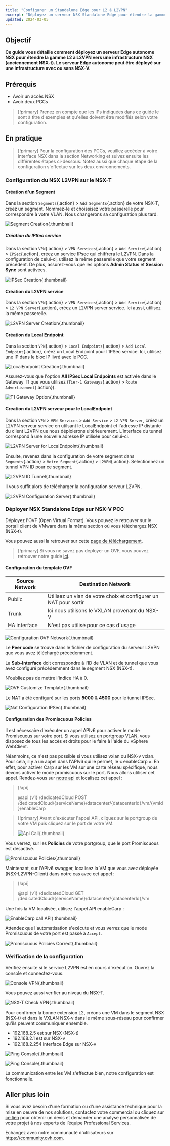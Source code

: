 ```yaml
---
title: "Configurer un Standalone Edge pour L2 à L2VPN"
excerpt: "Déployez un serveur NSX Standalone Edge pour étendre la gamme L2 à L2VPN vers une infrastructure NSX"
updated: 2024-03-05
---
```


## Objectif

**Ce guide vous détaille comment déployez un serveur Edge autonome NSX pour étendre la gamme L2 à L2VPN vers une infrastructure NSX (anciennement NSX-t). Le serveur Edge autonome peut être déployé sur une infrastructure avec ou sans NSX-V.**

## Prérequis

- Avoir un accès NSX
- Avoir deux PCCs

> [!primary]
> Prenez en compte que les IPs indiquées dans ce guide le sont à titre d'exemples et qu'elles doivent être modifiés selon votre configuration.

## En pratique

> [!primary]
> Pour la configuration des PCCs, veuillez accéder à votre interface NSX dans la section Networking et suivez ensuite les différentes étapes ci-dessous. Notez aussi que chaque étape de la configuration s'effectue sur les deux environnements.

### Configuration du NSX L2VPN sur le NSX-T

#### Création d'un Segment

Dans la section `Segments`{.action} >  `Add Segments`{.action} de votre NSX-T, créez un segment. Nommez-le et choissisez votre passerelle pour correspondre à votre VLAN. Nous changerons sa configuration plus tard.

![Segment Creation](images/segment_creation.png){.thumbnail}

##### Création du IPSec service

Dans la section `VPN`{.action} > `VPN Services`{.action} > `Add Service`{.action} > `IPSec`{.action}, créez un service IPsec qui chiffrera le L2VPN. Dans la configuration de celui-ci, utilisez la même passerelle que votre segment précédent. De plus, assurez-vous que les options **Admin Status** et **Session Sync** sont activées.

![IPSec Creation](images/ipsec_service_creation.png){.thumbnail}

#### Création du L2VPN service

Dans la section `VPN`{.action} > `VPN Services`{.action} > `Add Service`{.action} > `L2 VPN Server`{.action}, créez un L2VPN server service. Ici aussi, utilisez la même passerelle.

![L2VPN Server Creation](images/l2vpn_server_service_creation.png){.thumbnail}

#### Création du Local Endpoint

Dans la section `VPN`{.action} > `Local Endpoints`{.action} > `Add Local Endpoint`{.action}, créez un Local Endpoint pour l'IPSec service. Ici, utilisez une IP dans le bloc IP livré avec le PCC.

![LocalEndpoint Creation](images/localendpoint_creation.png){.thumbnail}

Assurez-vous que l'option **All IPSec Local Endpoints** est activée dans le Gateway T1 que vous utilisez (`Tier-1 Gateways`{.action} > `Route Advertisement`{.action}).

![T1 Gateway Option](images/t1_gateway_options.png){.thumbnail}

#### Creation du L2VPN serveur pour le LocalEndpoint

Dans la section `VPN` > `VPN Services` > `Add Service` > `L2 VPN Server`, créez un L2VPN serveur service en utilsant le LocalEndpoint et l'adresse IP distante du client L2VPN que nous déploierons ultérieurement. L'interface du tunnel correspond à une nouvelle adresse IP utilisée pour celui-ci.

![L2VPN Server for LocalEndpoint](images/l2vpn_server_for_localendpoint.png){.thumbnail}

Ensuite, revenez dans la configuration de votre segment dans  `Segments`{.action} > `Votre Segment`{.action} > `L2VPN`{.action}. Selectionnez un tunnel VPN ID pour ce segment.

![L2VPN ID Tunnel](images/l2vpn_configure_id.png){.thumbnail}

Il vous suffit alors de télécharger la configuration serveur L2VPN.

![L2VPN Configuration Server](images/l2vpn_configuration_server.png){.thumbnail}

### Déployer NSX Standalone Edge sur NSX-V PCC

Déployez l'OVF (Open Virtual Format). Vous pouvez le retrouver sur le portail client de VMware dans la même section où vous téléchargez NSX (NSX-t).

Vous pouvez aussi la retrouver sur cette [page de téléchargement](https://customerconnect.vmware.com/downloads/details?downloadGroup=NSXV_6414_EDGE&productId=417).

> [!primary]
> Si vous ne savez pas deployer un OVF, vous pouvez retrouver notre guide [ici](/pages/hosted_private_cloud/hosted_private_cloud_powered_by_vmware/ovf_template).
>

#### Configuration du template OVF

| Source Network | Destination Network |
| ------- | ------ |
| Public | Utilisez un vlan de votre choix et configurer un NAT pour sortir |
| Trunk | Ici nous utilisons le VXLAN provenant du NSX-V |
| HA interface | N'est pas utilisé pour ce cas d'usage |

![Configuration OVF Network](images/ovf_configuration.png){.thumbnail}

Le **Peer code** se trouve dans le fichier de configuration du serveur L2VPN que vous avez téléchargé précédemment.

La **Sub-Interface** doit correspondre à l'ID de VLAN et de tunnel que vous avez configuré précédemment dans le segment NSX (NSX-t).

N'oubliez pas de mettre l'indice HA à 0.

![OVF Customize Template](images/ovh_customize_template.png){.thumbnail}

Le NAT a été configuré sur les ports **5000** & **4500** pour le tunnel IPSec.

![Nat Configuration IPSec](images/nat_configuration.png){.thumbnail}

#### Configuration des Promiscuous Policies

Il est nécessaire d'exécuter un appel APIv6 pour activer le mode Promiscuous sur votre port. Si vous utilisez un portgroup VLAN, vous disposez de tous les accès et droits pour le faire à l'aide du vSphere WebClient.

Néanmoins, ce n'est pas possible si vous utilisez vxlan ou NSX-v vxlan. Pour cela, il y a un appel dans l'APIv6 qui le permet, le « enableCarp ». En effet, pour activer Carp sur les VM sur une carte réseau spécifique, nous devons activer le mode promiscuous sur le port. Nous allons utiliser cet appel. Rendez-vous sur [notre api](https://api.ovh.com/console/#/dedicatedCloud) et localisez cet appel :

> [!api]
>
> @api {v1} /dedicatedCloud POST /dedicatedCloud/{serviceName}/datacenter/{datacenterId}/vm/{vmId}/enableCarp
>

> [!primary]
> Avant d'exécuter l'appel API, cliquez sur le portgroup de votre VM puis cliquez sur le port de votre VM.
>
> ![Api Call](images/api_call.png){.thumbnail}

Vous verrez, sur les **Policies** de votre portgroup, que le port Promiscuous est désactivé.

![Promiscuous Policies](images/promiscuos_policies.png){.thumbnail}

Maintenant, sur l'APIv6 swagger, localisez la VM que vous avez déployée (NSX-L2VPN-Client) dans notre cas avec cet appel :

> [!api]
>
> @api {v1} /dedicatedCloud  GET /dedicatedCloud/{serviceName}/datacenter/{datacenterId}/vm
>

Une fois la VM localisée, utilisez l'appel API enableCarp :

![EnableCarp call API](images/enableCarp_call_api.png){.thumbnail}

Attendez que l'automatisation s'exécute et vous verrez que le mode Promiscuous de votre port est passé à `Accept`.

![Promiscuous Policies Correct](images/promiscuos_policies_correct.png){.thumbnail}

### Vérification de la configuration

Vérifiez ensuite si le service L2VPN est en cours d'exécution. Ouvrez la console et connectez-vous.

![Console VPN](images/console_vpn.png){.thumbnail}

Vous pouvez aussi verifier au niveau du NSX-T.

![NSX-T Check VPN](images/nsx_t_check_vpn.png){.thumbnail}

Pour confirmer la bonne extension L2, créons une VM dans le segment NSX (NSX-t) et dans le VXLAN NSX-v dans le même sous-réseau pour confirmer qu'ils peuvent communiquer ensemble.

- 192.168.2.5 est sur NSX (NSX-t)
- 192.168.2.1 est sur NSX-v
- 192.168.2.254 Interface Edge sur NSX-v

![Ping Console](images/ping_console_1.png){.thumbnail}

![Ping Console](images/ping_console_2.png){.thumbnail}

La communication entre les VM s'effectue bien, notre configuration est fonctionnelle.

## Aller plus loin

Si vous avez besoin d'une formation ou d'une assistance technique pour la mise en oeuvre de nos solutions, contactez votre commercial ou cliquez sur [ce lien](https://www.ovhcloud.com/fr/professional-services/) pour obtenir un devis et demander une analyse personnalisée de votre projet à nos experts de l’équipe Professional Services.

Échangez avec notre communauté d'utilisateurs sur <https://community.ovh.com>.